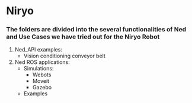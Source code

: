 # Niryo
 
### The folders are divided into the several functionalities of Ned and Use Cases we have tried out for the Niryo Robot


1. Ned_API examples:
   - Vision conditioning conveyor belt
2. Ned ROS applications:
   - Simulations:
        - Webots
        - Moveit
        - Gazebo
   - Examples
